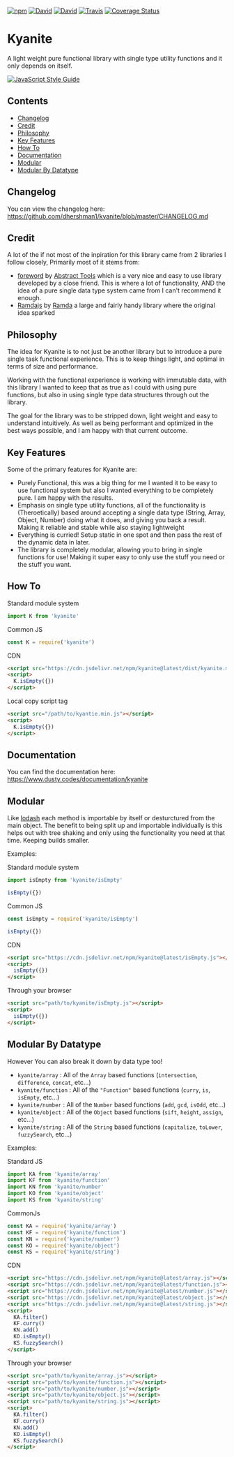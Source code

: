 [![npm](https://img.shields.io/npm/v/kyanite.svg?style=flat-square)](https://www.npmjs.com/package/kyanite)
[![David](https://img.shields.io/david/dhershman1/kyanite.svg?style=flat-square)](https://david-dm.org/dhershman1/kyanite)
[![David](https://img.shields.io/david/dev/dhershman1/kyanite.svg?style=flat-square)](https://david-dm.org/dhershman1/kyanite?type=dev)
[![Travis](https://img.shields.io/travis/dhershman1/kyanite.svg?style=flat-square)](https://travis-ci.org/dhershman1/kyanite)
[![Coverage Status](https://img.shields.io/coveralls/github/dhershman1/kyanite.svg?style=flat-square)](https://coveralls.io/github/dhershman1/kyanite?branch=master)

# Kyanite

A light weight pure functional library with single type utility functions and it only depends on itself.

[![JavaScript Style Guide](https://cdn.rawgit.com/standard/standard/master/badge.svg)](https://github.com/standard/standard)

## Contents

- [Changelog](#changelog)
- [Credit](#credit)
- [Philosophy](#philosophy)
- [Key Features](#key-features)
- [How To](#how-to)
- [Documentation](#documentation)
- [Modular](#modular)
- [Modular By Datatype](#modular-by-datatype)

## Changelog

You can view the changelog here: https://github.com/dhershman1/kyanite/blob/master/CHANGELOG.md

## Credit

A lot of the if not most of the inpiration for this library came from 2 libraries I follow closely, Primarily most of it stems from:

- [foreword](https://github.com/abstract-tools/foreword) by [Abstract Tools](https://github.com/abstract-tools) which is a very nice and easy to use library developed by a close friend. This is where a lot of functionality, AND the idea of a pure single data type system came from I can't recommend it enough.
- [Ramdajs](http://ramdajs.com/) by [Ramda](https://github.com/ramda) a large and fairly handy library where the original idea sparked

## Philosophy

The idea for Kyanite is to not just be another library but to introduce a pure single task functional experience. This is to keep things light, and optimal in terms of size and performance.

Working with the functional experience is working with immutable data, with this library I wanted to keep that as true as I could with using pure functions, but also in using single type data structures through out the library.

The goal for the library was to be stripped down, light weight and easy to understand intuitively. As well as being performant and optimized in the best ways possible, and I am happy with that current outcome.

## Key Features
Some of the primary features for Kyanite are:

- Purely Functional, this was a big thing for me I wanted it to be easy to use functional system but also I wanted everything to be completely pure. I am happy with the results.
- Emphasis on single type utility functions, all of the functionality is (Theroetically) based around accepting a single data type (String, Array, Object, Number) doing what it does, and giving you back a result. Making it reliable and stable while also staying lightweight
- Everything is curried! Setup static in one spot and then pass the rest of the dynamic data in later.
- The library is completely modular, allowing you to bring in single functions for use! Making it super easy to only use the stuff you need or the stuff you want.

## How To

Standard module system

```js
import K from 'kyanite'
```

Common JS

```js
const K = require('kyanite')
```

CDN

```html
<script src="https://cdn.jsdelivr.net/npm/kyanite@latest/dist/kyanite.min.js"></script>
<script>
  K.isEmpty({})
</script>
```

Local copy script tag

```html
<script src="/path/to/kyantie.min.js"></script>
<script>
  K.isEmpty({})
</script>
```

## Documentation

You can find the documentation here: https://www.dusty.codes/documentation/kyanite

## Modular

Like [lodash](https://lodash.com/) each method is importable by itself or desturctured from the main object. The benefit to being split up and importable individually is this helps out with tree shaking and only using the functionality you need at that time. Keeping builds smaller.

Examples:

Standard module system

```js
import isEmpty from 'kyanite/isEmpty'

isEmpty({})
```

Common JS

```js
const isEmpty = require('kyanite/isEmpty')

isEmpty({})
```

CDN

```html
<script src="https://cdn.jsdelivr.net/npm/kyanite@latest/isEmpty.js"></script>
<script>
  isEmpty({})
</script>
```

Through your browser

```html
<script src="path/to/kyanite/isEmpty.js"></script>
<script>
  isEmpty({})
</script>
```

## Modular By Datatype

However You can also break it down by data type too!

- `kyanite/array` : All of the `Array` based functions (`intersection`, `difference`, `concat`, etc...)
- `kyanite/function` : All of the `"Function"` based functions (`curry`, `is`, `isEmpty`, etc...)
- `kyanite/number` : All of the `Number` based functions (`add`, `gcd`, `isOdd`, etc...)
- `kyanite/object` : All of the `Object` based functions (`sift`, `height`, `assign`, etc...)
- `kyanite/string` : All of the `String` based functions (`capitalize`, `toLower`, `fuzzySearch`, etc...)

Examples:

Standard JS

```js
import KA from 'kyanite/array'
import KF from 'kyanite/function'
import KN from 'kyanite/number'
import KO from 'kyanite/object'
import KS from 'kyanite/string'
```

CommonJs

```js
const KA = require('kyanite/array')
const KF = require('kyanite/function')
const KN = require('kyanite/number')
const KO = require('kyanite/object')
const KS = require('kyanite/string')
```

CDN

```html
<script src="https://cdn.jsdelivr.net/npm/kyanite@latest/array.js"></script>
<script src="https://cdn.jsdelivr.net/npm/kyanite@latest/function.js"></script>
<script src="https://cdn.jsdelivr.net/npm/kyanite@latest/number.js"></script>
<script src="https://cdn.jsdelivr.net/npm/kyanite@latest/object.js"></script>
<script src="https://cdn.jsdelivr.net/npm/kyanite@latest/string.js"></script>
<script>
  KA.filter()
  KF.curry()
  KN.add()
  KO.isEmpty()
  KS.fuzzySearch()
</script>
```

Through your browser

```html
<script src="path/to/kyanite/array.js"></script>
<script src="path/to/kyanite/function.js"></script>
<script src="path/to/kyanite/number.js"></script>
<script src="path/to/kyanite/object.js"></script>
<script src="path/to/kyanite/string.js"></script>
<script>
  KA.filter()
  KF.curry()
  KN.add()
  KO.isEmpty()
  KS.fuzzySearch()
</script>
```
